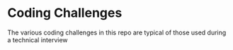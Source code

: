 # Coding Challenges

The various coding challenges in this repo are typical of those used during a technical interview
